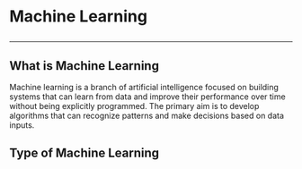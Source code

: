 # <p> Machine Learning</p>
---

## What is Machine Learning
Machine learning is a branch of artificial intelligence focused on building systems that can learn from data and improve their performance over time without being explicitly programmed. The primary aim is to develop algorithms that can recognize patterns and make decisions based on data inputs.

## Type of Machine Learning
